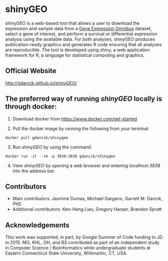 # shinyGEO
shinyGEO is a web-based tool that allows a user to download the expression and sample data from a [Gene Expression Omnibus](http://www.ncbi.nlm.nih.gov/geo/browse/) dataset, select a gene of interest, and perform a survival or differential expression analysis using the available data. For both analyses, shinyGEO produces publication-ready graphics and generates R code ensuring that all analyses are reproducible. The tool is developed using shiny, a web application framework for R, a language for statistical computing and graphics.

## Official Website
http://gdancik.github.io/shinyGEO/

## The preferred way of running *shinyGEO* locally is through docker:

1. Download docker from https://www.docker.com/get-started

2. Pull the docker image by running the following from your terminal: 		

  `docker pull gdancik/shinygeo`


3. Run *shinyGEO* by using the command: 

  `docker run -it --rm -p 3838:3838 gdancik/shinygeo`

4. View *shinyGEO* by opening a web browser and entering *localhost:3838* into the address bar.

## Contributors
- Main contributors: Jasmine Dumas, Michael Gargano, Garrett M. Dancik, PhD
- Additional contributors: Ken-Heng Liao, Gregory Harper, Brandon Spratt

## Acknowledgements
This work was supported, in part, by Google Summer of Code funding to JD in 2015. MG, KHL, GH, and BS contributed as part of an independent study in Computer Science / Bioinformatics while undergraduate students at Eastern Connecticut State University, Willimantic, CT,  USA.

